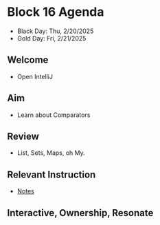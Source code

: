 
# Block 16 Agenda
- Black Day: Thu, 2/20/2025
- Gold Day: Fri, 2/21/2025

## Welcome

- Open IntelliJ

## Aim

- Learn about Comparators

## Review
- List, Sets, Maps, oh My.  

## Relevant Instruction

- [Notes](Notes.md)

## Interactive, Ownership, Resonate